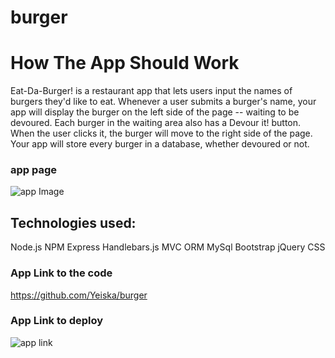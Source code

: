 # burger

# How The App Should Work
Eat-Da-Burger! is a restaurant app that lets users input the names of burgers they'd like to eat. Whenever a user submits a burger's name, your app will display the burger on the left side of the page -- waiting to be devoured. Each burger in the waiting area also has a Devour it! button. When the user clicks it, the burger will move to the right side of the page. Your app will store every burger in a database, whether devoured or not.
### app page
![app Image](/assets/img/burgerPage.png)
## Technologies used:
Node.js
NPM Express
Handlebars.js
MVC
ORM
MySql
Bootstrap
jQuery
CSS

### App Link to the code
https://github.com/Yeiska/burger

### App Link to deploy
![app link](https://infinite-caverns-91282.herokuapp.com/)

